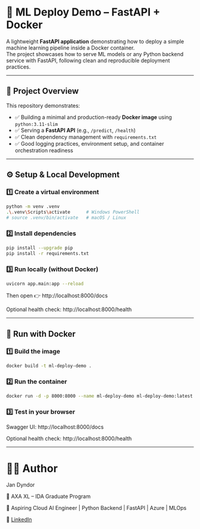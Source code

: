 # 🚀 ML Deploy Demo – FastAPI + Docker

A lightweight **FastAPI application** demonstrating how to deploy a simple machine learning pipeline inside a Docker container.  
The project showcases how to serve ML models or any Python backend service with FastAPI, following clean and reproducible deployment practices.


---

## 🧱 Project Overview

This repository demonstrates:
- ✅ Building a minimal and production-ready **Docker image** using `python:3.11-slim`
- ✅ Serving a **FastAPI API** (e.g., `/predict`, `/health`)
- ✅ Clean dependency management with `requirements.txt`
- ✅ Good logging practices, environment setup, and container orchestration readiness

---


## ⚙️ Setup & Local Development

### 1️⃣ Create a virtual environment
```bash
python -m venv .venv
.\.venv\Scripts\activate      # Windows PowerShell
# source .venv/bin/activate   # macOS / Linux
```

### 2️⃣ Install dependencies
```bash
pip install --upgrade pip
pip install -r requirements.txt
```
### 3️⃣ Run locally (without Docker)
```bash
uvicorn app.main:app --reload
```
Then open 👉 http://localhost:8000/docs

Optional health check: http://localhost:8000/health

---

## 🐳 Run with Docker

### 1️⃣ Build the image
```bash
docker build -t ml-deploy-demo .
```
### 2️⃣ Run the container
```bash
docker run -d -p 8000:8000 --name ml-deploy-demo ml-deploy-demo:latest
```
### 3️⃣ Test in your browser

Swagger UI: http://localhost:8000/docs

Optional health check: http://localhost:8000/health

---

# 👨‍💻 Author

Jan Dyndor

💼 AXA XL – IDA Graduate Program

🎯 Aspiring Cloud AI Engineer | Python Backend | FastAPI | Azure | MLOps

📧 [LinkedIn](https://www.linkedin.com/in/jan-dyndor)